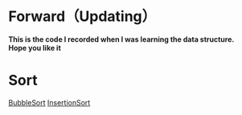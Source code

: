 # Forward（Updating）

**This is the code I recorded when I was learning the data structure.**<br>
**Hope you like it**



# Sort
[BubbleSort](https://github.com/hcn486/Data-structure-and-Algorithm/blob/master/排序/冒泡排序.c++)       [InsertionSort](https://github.com/hcn486/mooc/blob/master/排序/插入排序)
